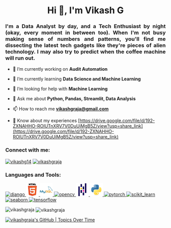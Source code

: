<h1 align="center">Hi 👋, I'm Vikash G</h1>
<h3 align="justify">I'm a Data Analyst by day, and a Tech Enthusiast by night (okay, every moment in between too). When I'm not busy making sense of numbers and patterns, you'll find me dissecting the latest tech gadgets like they're pieces of alien technology. I may also try to predict when the coffee machine will run out.</h3>

- 🔭 I’m currently working on **Audit Automation**

- 🌱 I’m currently learning **Data Science and Machine Learning**

- 🤝 I’m looking for help with **Machine Learning**

- 💬 Ask me about **Python, Pandas, Streamlit, Data Analysis**

- 📫 How to reach me **vikashgraja@gmail.com**

- 📄 Know about my experiences [https://drive.google.com/file/d/192-ZXNAHHO-ROlUTnXRV7V0DuUiMgB5Z/view?usp=share_link](https://drive.google.com/file/d/192-ZXNAHHO-ROlUTnXRV7V0DuUiMgB5Z/view?usp=share_link)

<h3 align="left">Connect with me:</h3>
<p align="left">
<a href="https://linkedin.com/in/vikashg14" target="blank"><img align="center" src="https://raw.githubusercontent.com/rahuldkjain/github-profile-readme-generator/master/src/images/icons/Social/linked-in-alt.svg" alt="vikashg14" height="30" width="40" /></a>
<a href="https://www.hackerrank.com/vikashgraja" target="blank"><img align="center" src="https://raw.githubusercontent.com/rahuldkjain/github-profile-readme-generator/master/src/images/icons/Social/hackerrank.svg" alt="vikashgraja" height="30" width="40" /></a>
</p>

<h3 align="left">Languages and Tools:</h3>
<p align="left"> <a href="https://www.djangoproject.com/" target="_blank" rel="noreferrer"> <img src="https://cdn.worldvectorlogo.com/logos/django.svg" alt="django" width="40" height="40"/> </a> <a href="https://www.w3.org/html/" target="_blank" rel="noreferrer"> <img src="https://raw.githubusercontent.com/devicons/devicon/master/icons/html5/html5-original-wordmark.svg" alt="html5" width="40" height="40"/> </a> <a href="https://www.mysql.com/" target="_blank" rel="noreferrer"> <img src="https://raw.githubusercontent.com/devicons/devicon/master/icons/mysql/mysql-original-wordmark.svg" alt="mysql" width="40" height="40"/> </a> <a href="https://opencv.org/" target="_blank" rel="noreferrer"> <img src="https://www.vectorlogo.zone/logos/opencv/opencv-icon.svg" alt="opencv" width="40" height="40"/> </a> <a href="https://pandas.pydata.org/" target="_blank" rel="noreferrer"> <img src="https://raw.githubusercontent.com/devicons/devicon/2ae2a900d2f041da66e950e4d48052658d850630/icons/pandas/pandas-original.svg" alt="pandas" width="40" height="40"/> </a> <a href="https://www.python.org" target="_blank" rel="noreferrer"> <img src="https://raw.githubusercontent.com/devicons/devicon/master/icons/python/python-original.svg" alt="python" width="40" height="40"/> </a> <a href="https://pytorch.org/" target="_blank" rel="noreferrer"> <img src="https://www.vectorlogo.zone/logos/pytorch/pytorch-icon.svg" alt="pytorch" width="40" height="40"/> </a> <a href="https://scikit-learn.org/" target="_blank" rel="noreferrer"> <img src="https://upload.wikimedia.org/wikipedia/commons/0/05/Scikit_learn_logo_small.svg" alt="scikit_learn" width="40" height="40"/> </a> <a href="https://seaborn.pydata.org/" target="_blank" rel="noreferrer"> <img src="https://seaborn.pydata.org/_images/logo-mark-lightbg.svg" alt="seaborn" width="40" height="40"/> </a> <a href="https://www.tensorflow.org" target="_blank" rel="noreferrer"> <img src="https://www.vectorlogo.zone/logos/tensorflow/tensorflow-icon.svg" alt="tensorflow" width="40" height="40"/> </a> </p>

<p><img align="left" src="https://github-readme-stats.vercel.app/api/top-langs?username=vikashgraja&show_icons=true&locale=en&layout=compact" alt="vikashgraja" /></p>

<p>&nbsp;<img align="center" src="https://github-readme-stats.vercel.app/api?username=vikashgraja&show_icons=true&locale=en" alt="vikashgraja" /></p>


[![vikashgraja's GitHub | Topics Over Time](https://stats.quira.sh/vikashgraja/topics-over-time?theme=light)](https://quira.sh?utm_source=widgets&utm_campaign=vikashgraja)
